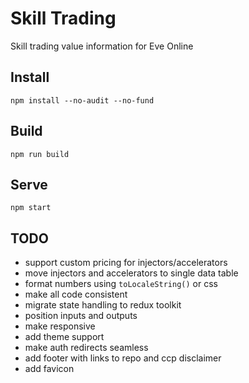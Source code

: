 # Skill Trading

Skill trading value information for Eve Online

## Install

```shell
npm install --no-audit --no-fund
```

## Build

```shell
npm run build
```

## Serve

```shell
npm start
```

## TODO

- support custom pricing for injectors/accelerators
- move injectors and accelerators to single data table
- format numbers using `toLocaleString()` or css
- make all code consistent
- migrate state handling to redux toolkit
- position inputs and outputs
- make responsive
- add theme support
- make auth redirects seamless
- add footer with links to repo and ccp disclaimer
- add favicon
